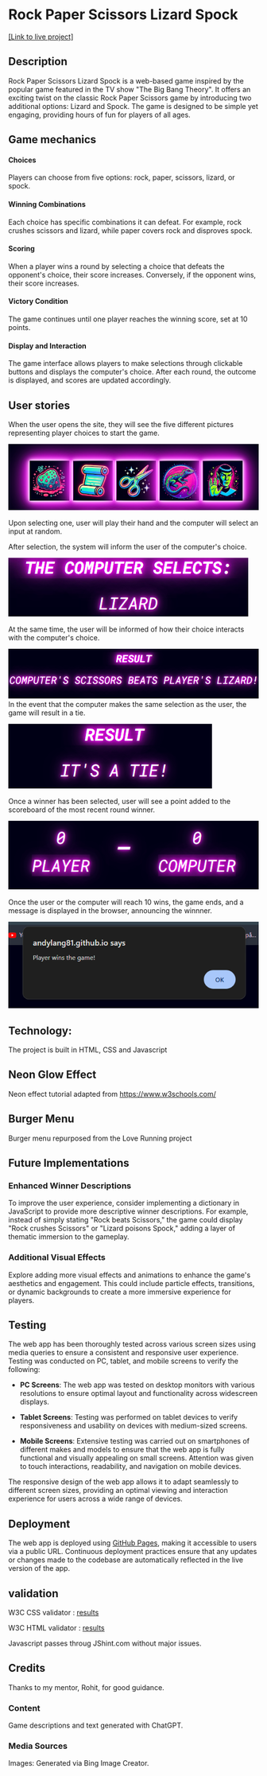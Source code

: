# Rock Paper Scissors Lizard Spock

[\[Link to live project\]](https://github.com/AndyLang81/Project-2---Javascript)

## Description

Rock Paper Scissors Lizard Spock is a web-based game inspired by the popular game featured in the TV show "The Big Bang Theory". It offers an exciting twist on the classic Rock Paper Scissors game by introducing two additional options: Lizard and Spock. The game is designed to be simple yet engaging, providing hours of fun for players of all ages.

## Game mechanics

#### Choices
Players can choose from five options: rock, paper, scissors, lizard, or spock.

#### Winning Combinations
Each choice has specific combinations it can defeat. For example, rock crushes scissors and lizard, while paper covers rock and disproves spock.

#### Scoring
When a player wins a round by selecting a choice that defeats the opponent's choice, their score increases. Conversely, if the opponent wins, their score increases.

#### Victory Condition
The game continues until one player reaches the winning score, set at 10 points.

#### Display and Interaction
The game interface allows players to make selections through clickable buttons and displays the computer's choice. After each round, the outcome is displayed, and scores are updated accordingly.



## User stories

When the user opens the site, they will see the five different pictures representing player choices to start the game. 

![alt text](assets/images/readme-images/user-selection.png)

Upon selecting one, user will play their hand and the computer will select an input at random.

After selection, the system will inform the user of the computer's choice.

![alt text](assets/images/readme-images/computer-selects.png)

At the same time, the user will be informed of how their choice interacts with the computer's choice. 

![alt text](assets/images/readme-images/computer-selects-non-tie.png)
In the event that the computer makes the same selection as the user, the game will result in a tie. 

![alt text](assets/images/readme-images/result-message.png)

Once a winner has been selected, user will see a point added to the scoreboard of the most recent round winner. 

![alt text](assets/images/readme-images/score-board.png)

Once the user or the computer will reach 10 wins, the game ends, and a message is displayed in the browser, announcing the winnner.

![alt text](assets/images/readme-images/winner-announcement.png)

## Technology:

The project is built in HTML, CSS and Javascript

## Neon Glow Effect
Neon effect tutorial adapted from https://www.w3schools.com/

## Burger Menu
Burger menu repurposed from the Love Running project

## Future Implementations

### Enhanced Winner Descriptions
To improve the user experience, consider implementing a dictionary in JavaScript to provide more descriptive winner descriptions. For example, instead of simply stating "Rock beats Scissors," the game could display "Rock crushes Scissors" or "Lizard poisons Spock," adding a layer of thematic immersion to the gameplay.

### Additional Visual Effects
Explore adding more visual effects and animations to enhance the game's aesthetics and engagement. This could include particle effects, transitions, or dynamic backgrounds to create a more immersive experience for players.

## Testing

The web app has been thoroughly tested across various screen sizes using media queries to ensure a consistent and responsive user experience. Testing was conducted on PC, tablet, and mobile screens to verify the following:

- **PC Screens**: The web app was tested on desktop monitors with various resolutions to ensure optimal layout and functionality across widescreen displays.
  
- **Tablet Screens**: Testing was performed on tablet devices
to verify responsiveness and usability on devices with medium-sized screens.

- **Mobile Screens**: Extensive testing was carried out on smartphones of different makes and models to ensure that the web app is fully functional and visually appealing on small screens. Attention was given to touch interactions, readability, and navigation on mobile devices.

The responsive design of the web app allows it to adapt seamlessly to different screen sizes, providing an optimal viewing and interaction experience for users across a wide range of devices.

## Deployment

The web app is deployed using [GitHub Pages](https://pages.github.com/), making it accessible to users via a public URL. Continuous deployment practices ensure that any updates or changes made to the codebase are automatically reflected in the live version of the app.

## validation
W3C CSS validator : [results](https://jigsaw.w3.org/css-validator/validator?uri=https%3A%2F%2Fandylang81.github.io%2FProject-2---Javascript%2F&profile=css3svg&usermedium=all&warning=1&vextwarning=&lang=en)

W3C HTML validator : [results](https://validator.w3.org/nu/?doc=https%3A%2F%2Fandylang81.github.io%2FProject-2---Javascript%2F)

Javascript passes throug JShint.com without major issues.

## Credits
Thanks to my mentor, Rohit, for good guidance.

### Content
Game descriptions and text generated with ChatGPT.

### Media Sources

Images: Generated via Bing Image Creator.


